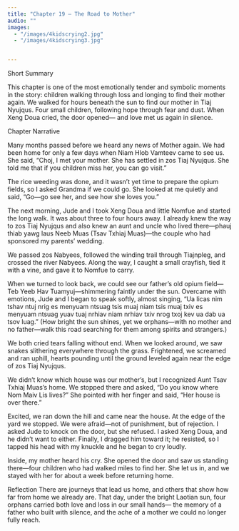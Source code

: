 ```yaml
---
title: "Chapter 19 — The Road to Mother"
audio: ""
images:
  - "/images/4kidscrying2.jpg"
  - "/images/4kidscrying3.jpg"


---
```


Short Summary

This chapter is one of the most emotionally tender and symbolic moments in the story: children walking through loss and longing to find their mother again. We walked for hours beneath the sun to find our mother in Tiaj Nyujqus. Four small children, following hope through fear and dust. When Xeng Doua cried, the door opened— and love met us again in silence.

Chapter Narrative

Many months passed before we heard any news of Mother again. We had been home for only a few days when Niam Hlob Vamteev came to see us. She said, “Choj, I met your mother. She has settled in zos Tiaj Nyujqus. She told me that if you children miss her, you can go visit.”

The rice weeding was done, and it wasn’t yet time to prepare the opium fields, so I asked Grandma if we could go. She looked at me quietly and said, “Go—go see her, and see how she loves you.”

The next morning, Jude and I took Xeng Doua and little Nomfue and started the long walk. It was about three to four hours away. I already knew the way to zos Tiaj Nyujqus and also knew an aunt and uncle who lived there—phauj thiab yawg laus Neeb Muas (Tsav Txhiaj Muas)—the couple who had sponsored my parents’ wedding.

We passed zos Nabyees, followed the winding trail through Tiajnpleg, and crossed the river Nabyees. Along the way, I caught a small crayfish, tied it with a vine, and gave it to Nomfue to carry. 

When we turned to look back, we could see our father’s old opium field—Teb Yeeb Hav Tuamyuj—shimmering faintly under the sun. Overcame with emotions, Jude and I began to speak softly, almost singing, “Ua licas nim tshav ntuj nrig es menyuam ntsuag tsis muaj niam tsis muaj txiv es menyuam ntsuag yuav tuaj nrhiav niam nrhiav txiv nrog txoj kev ua dab ua tsov luag.” (How bright the sun shines, yet we orphans—with no mother and no father—walk this road searching for them among spirits and strangers.)

We both cried tears falling without end. When we looked around, we saw snakes slithering everywhere through the grass. Frightened, we screamed and ran uphill, hearts pounding until the ground leveled again near the edge of zos Tiaj Nyujqus.

We didn’t know which house was our mother’s, but I recognized Aunt Tsav Txhiaj Muas’s home. We stopped there and asked, “Do you know where Nom Maiv Lis lives?” She pointed with her finger and said, “Her house is over there.”

Excited, we ran down the hill and came near the house. At the edge of the yard we stopped. We were afraid—not of punishment, but of rejection. I asked Jude to knock on the door, but she refused. I asked Xeng Doua, and he didn’t want to either. Finally, I dragged him toward it; he resisted, so I tapped his head with my knuckle and he began to cry loudly.  

Inside, my mother heard his cry. She opened the door and saw us standing there—four children who had walked miles to find her. She let us in, and we stayed with her for about a week before returning home.

Reflection
There are journeys that lead us home, and others that show how far from home we already are. That day, under the bright Laotian sun, four orphans carried both love and loss in our small hands— the memory of a father who built with silence, and the ache of a mother we could no longer fully reach.